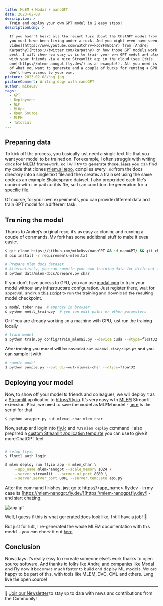 ```yaml
---
title: MLEM + Modal + nanoGPT
date: 2023-02-08
description: >
  Train and deploy your own GPT model in 2 easy steps!
descriptionLong: >

  If you hadn't heard all the recent fuss about the ChatGPT model from open.ai,
  you must have been living under a rock. And you might even have seen [this
  video](https://www.youtube.com/watch?v=kCc8FmEb1nY) from [Andrej
  Karpathy](https://twitter.com/karpathy) on how those GPT models work. In this
  post, I will show how easy it is to train your own GPT model and also share it
  with your friends via a nice Streamlit app in the cloud (see [this
  one](https://mlem-nanogpt.fly.dev/) as an example!). All you need is an idea
  of what you want to generate and a couple of bucks for renting a GPU if you
  don’t have access to your own.
picture: 2023-02-08/dog.jpg
pictureComment: Writing dogs with nanoGPT
author: mike0sv
tags:
  - GPT
  - Deployment
  - NLP
  - MLOps
  - Open Source
  - MLEM
  - Tutorial
---
```


## Preparing data

To kick off the process, you basically just need a single text file that you
want your model to be trained on. For example, I often struggle with writing
docs for MLEM framework, so I will try to generate those.
[Here](https://github.com/mike0sv/nanoGPT/blob/mlem/data/mlem-docs/prepare.py)
you can find my code that clones
[mlem.ai repo](https://github.com/iterative/mlem.ai), compiles every `.md` from
the docs directory into a single text file and then creates a train set using
the same code as an example Shakespeare dataset. I also prepended each file’s
content with the path to this file, so I can condition the generation for a
specific file.

Of course, for your own experiments, you can provide different data and train
GPT model for a different task.

## Training the model

Thanks to Andrej’s original repo, it’s as easy as cloning and running a couple
of commands. My fork has some additional stuff to make it even easier.

```bash
$ git clone https://github.com/mike0sv/nanoGPT && cd nanoGPT/ && git checkout -b mlem origin/mlem
$ pip install -r requirements-mlem.txt

# Prepare mlem docs dataset
# Alternatively, you can compile your own training data for different task
$ python data/mlem-docs/prepare.py char
```

If you don’t have access to GPU, you can use [modal.com](http://modal.com) to
train your model without any infrastructure configuration. Just register there,
wait for approval, and run
[this script](https://github.com/mike0sv/nanoGPT/blob/mlem/modal_train.py) to
run the training and download the resulting model checkpoint.

```bash
$ modal token new  # approve in browser
$ python modal_train.py  # you can edit paths or other parameters
```

Or if you are already working on a machine with GPU, just run the training
locally

```bash
# train model
$ python train.py config/train_mlemai.py --device cuda --dtype=float32 --max_iters=3000 --init_from=scratch
```

After training you model will be saved at `out-mlemai-char/ckpt.pt` and you can
sample it with

```bash
# sample model
$ python sample.py --out_dir=out-mlemai-char --dtype=float32
```

## Deploying your model

Now, to show off your model to friends and colleagues, we will deploy it as a
[Streamlit](https://streamlit.io) application to https://fly.io. It’s very easy
with [MLEM](https://mlem.ai) Streamlit extension. First, we need to save the
model as MLEM model -
[here](https://github.com/mike0sv/nanoGPT/blob/mlem/wrapper.py) is the script
for that

```bash
$ python wrapper.py out-mlemai-char mlem_char
```

Now, setup and login into [fly.io](https://fly.io/docs/hands-on/install-flyctl/)
and run `mlem deploy` command. I also prepared a
[custom Streamlit application template](https://github.com/mike0sv/nanoGPT/blob/mlem/app.py)
you can use to give it more ChatGPT feel

```bash

# setup flyio
$ flyctl auth login

$ mlem deploy run flyio app -m mlem_char \
	--app_name mlem-nanogpt --scale_memory 1024 \
	--server streamlit  --server.ui_port 8080 \
	--server.server_port 8081 --server.template app.py
```

After the command finishes, just go to https://<app_name>.fly.dev - in my case
its [https://mlem-nanogpt.fly.dev/](https://mlem-nanogpt.fly.dev/) - and start
chatting.

![app.gif](../uploads/images/2023-02-08/app.gif)

Well, I guess if this is what generated docs look like, I still have a job! 🤣

But just for lulz, I re-generated the whole MLEM documentation with this model -
you can check it out
[here](https://mlem-ai-nano-gpt-xyinoh8xgobdz.herokuapp.com/doc).

## Conclusion

Nowadays it’s really easy to recreate someone else’s work thanks to open source
software. And thanks to folks like Andrej and companies like Modal and Fly now
it becomes much faster to build and deploy ML models. We are happy to be part of
this, with tools like MLEM, DVC, CML and others. Long live the open source!

---

📰 [Join our Newsletter](https://share.hsforms.com/1KRL5_dTbQMKfV7nDD6V-8g4sbyq)
to stay up to date with news and contributions from the Community!
